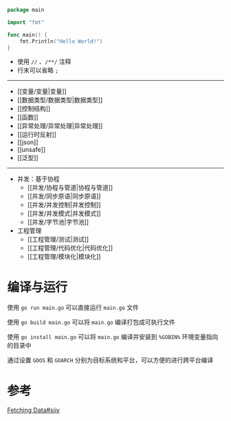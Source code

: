 
```go title:main.go
package main

import "fmt"

func main() {
    fmt.Println("Hello World!")
}
```

- 使用 `//` 、`/**/` 注释
- 行末可以省略 `;`

---

- [[变量/变量|变量]]
- [[数据类型/数据类型|数据类型]]
- [[控制结构]]
- [[函数]]
- [[异常处理/异常处理|异常处理]]
- [[运行时反射]]
- [[json]]
- [[unsafe]]
- [[泛型]]

---

- 并发：基于协程
	- [[并发/协程与管道|协程与管道]]
	- [[并发/同步原语|同步原语]]
	- [[并发/并发控制|并发控制]]
	- [[并发/并发模式|并发模式]]
	- [[并发/字节池|字节池]]
- 工程管理
	- [[工程管理/测试|测试]]
	- [[工程管理/代码优化|代码优化]]
	- [[工程管理/模块化|模块化]]

# 编译与运行

使用 `go run main.go` 可以直接运行 `main.go` 文件

使用 `go build main.go` 可以将 `main.go` 编译打包成可执行文件

使用 `go install main.go` 可以将 `main.go` 编译并安装到 `%GOBIN%` 环境变量指向的目录中

通过设置 `GOOS` 和 `GOARCH` 分别为目标系统和平台，可以方便的进行跨平台编译

# 参考

[Fetching Data#siiv](https://book.douban.com/subject/36171041/)
